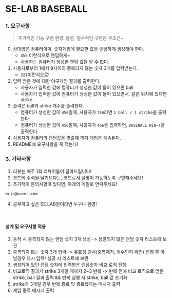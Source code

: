 # SE-LAB BASEBALL

### 1. 요구사항
> 추가적인 기능 구현 환영! 물론, 필수적인 구현은 무조건~
0. 상대방은 컴퓨터이며, 숫자게임에 필요한 값을 랜덤하게 생성해야 한다.
    - `456` 이런식으로 랜덤하게~
    - 사용자는 컴퓨터가 생성한 랜덤 값을 알 수 없다.
1. 사용자로부터 1에서 9사이의 중복되지 않는 숫자 3개를 입력받는다.
    - `321`이런식으로!
2. 입력 받은 것에 대한 야구게임 결과를 출력한다.
    - 사용자가 입력한 값에 컴퓨터가 생성한 값이 들어 있으면 ball
    - 사용자가 입력한 값에 컴퓨터가 생성한 값이 들어 있으면서, 같은 위치에 있다면 strike
3. 출력은 ball과 strike 개수를 출력한다.
   - 컴퓨터가 생성한 값이 `456`일때, 사용자가 `754`라면 `1 ball / 1 strike`을 출력한다.
   - 컴퓨터가 생성한 값이 `456`일때, 사용자가 `456`을 입력하면, `BASEBALL WIN~!`을 출력한다.
4. 사용자가 컴퓨터의 랜덤값을 맞출때 까지 게임은 계속된다.
5. README에 요구사항을 꼭 적는다!

### 3. 기타사항
1. 리뷰는 매주 1회 리뷰어들이 달아드립니다!
2. 코드에 주석을 달기보다는, 코드로서 설명이 가능하도록 구현해주세요!
3. 추가적이 문의사항이 있다면, 아래의 메일로 연락주세요!
```
wrjs@naver.com
```
4. 공부하고 싶은 SE.LAB원이라면 누구나 환영!

<br>

#### 설계 및 요구사항 적용
1. 동작 시 중복되지 않는 랜덤 숫자 3개 생성 -> 정렬되지 않은 랜덤 숫자 리스트에 보관
2. 중복되지 않는 숫자 3개 입력 -> 유효성 검사(중복제거, 정수인지 확인) 진행 후 아닐경우 다시 입력/ 성공 시 리스트에 보관
3. 생성되어 있던 랜덤 숫자에 입력받은 랜덤숫자 비교 로직 진행 
4. 비교로직 결과가 strike 3개일 때까지 2~3 반복 -> 반복 전에 비교 로직으로 얻은 strike, ball 결과 출력 && 반복 실행 시 strike, ball 값 초기화
5. strike가 3개일 경우 반복 종료 및 종료했다는 메시지 출력
6. 게임 종료 메시지 출력